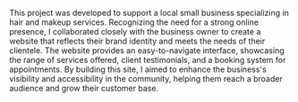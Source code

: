 This project was developed to support a local small business specializing in hair and makeup services. Recognizing the need for a strong online presence, I collaborated closely with the business owner to create a website that reflects their brand identity and meets the needs of their clientele. The website provides an easy-to-navigate interface, showcasing the range of services offered, client testimonials, and a booking system for appointments. By building this site, I aimed to enhance the business's visibility and accessibility in the community, helping them reach a broader audience and grow their customer base.
